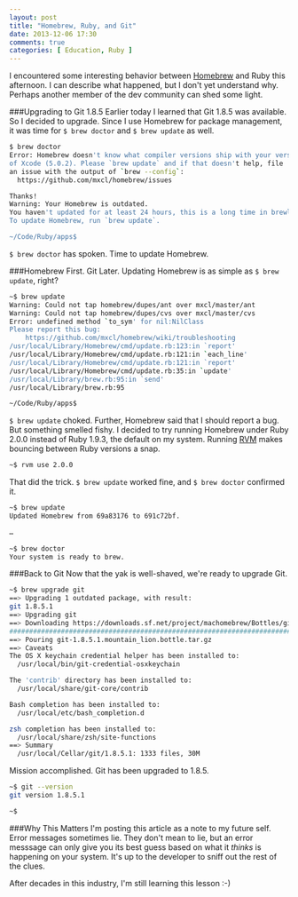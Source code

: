 ```yaml
---
layout: post
title: "Homebrew, Ruby, and Git"
date: 2013-12-06 17:30
comments: true
categories: [ Education, Ruby ]
---
```

I encountered some interesting behavior between [Homebrew](http://brew.sh/) and Ruby this afternoon. I can describe what happened, but I don't yet understand why. Perhaps another member of the dev community can shed some light.

###Upgrading to Git 1.8.5
Earlier today I learned that Git 1.8.5 was available. So I decided to upgrade. Since I use Homebrew for package management, it was time for `$ brew doctor` and `$ brew update` as well.

```bash
$ brew doctor
Error: Homebrew doesn't know what compiler versions ship with your version
of Xcode (5.0.2). Please `brew update` and if that doesn't help, file
an issue with the output of `brew --config`:
  https://github.com/mxcl/homebrew/issues

Thanks!
Warning: Your Homebrew is outdated.
You haven't updated for at least 24 hours, this is a long time in brewland!
To update Homebrew, run `brew update`.

~/Code/Ruby/apps$ 
```

`$ brew doctor` has spoken. Time to update Homebrew.
<!--more-->
###Homebrew First. Git Later.
Updating Homebrew is as simple as `$ brew update`, right?

```bash
~$ brew update
Warning: Could not tap homebrew/dupes/ant over mxcl/master/ant
Warning: Could not tap homebrew/dupes/cvs over mxcl/master/cvs
Error: undefined method `to_sym' for nil:NilClass
Please report this bug:
    https://github.com/mxcl/homebrew/wiki/troubleshooting
/usr/local/Library/Homebrew/cmd/update.rb:123:in `report'
/usr/local/Library/Homebrew/cmd/update.rb:121:in `each_line'
/usr/local/Library/Homebrew/cmd/update.rb:121:in `report'
/usr/local/Library/Homebrew/cmd/update.rb:35:in `update'
/usr/local/Library/brew.rb:95:in `send'
/usr/local/Library/brew.rb:95

~/Code/Ruby/apps$ 
```
`$ brew update` choked. Further, Homebrew said that I should report a bug. But something smelled fishy. I decided to try running Homebrew under Ruby 2.0.0 instead of Ruby 1.9.3, the default on my system. Running [RVM](/blog/2013/05/16/upgrading-ruby-with-rvm/) makes bouncing between Ruby versions a snap.

```bash
~$ rvm use 2.0.0

```

That did the trick. `$ brew update` worked fine, and `$ brew doctor`
confirmed it.

```bash
~$ brew update
Updated Homebrew from 69a83176 to 691c72bf.

…
 
~$ brew doctor
Your system is ready to brew.

```
###Back to Git
Now that the yak is well-shaved, we're ready to upgrade Git.

```bash
~$ brew upgrade git
==> Upgrading 1 outdated package, with result:
git 1.8.5.1
==> Upgrading git
==> Downloading https://downloads.sf.net/project/machomebrew/Bottles/git-1.8.5.1.mountain_lion.bottle.tar.gz
######################################################################## 100.0%
==> Pouring git-1.8.5.1.mountain_lion.bottle.tar.gz
==> Caveats
The OS X keychain credential helper has been installed to:
  /usr/local/bin/git-credential-osxkeychain

The 'contrib' directory has been installed to:
  /usr/local/share/git-core/contrib

Bash completion has been installed to:
  /usr/local/etc/bash_completion.d

zsh completion has been installed to:
  /usr/local/share/zsh/site-functions
==> Summary
  /usr/local/Cellar/git/1.8.5.1: 1333 files, 30M
```

Mission accomplished. Git has been upgraded to 1.8.5.

```bash
~$ git --version
git version 1.8.5.1

~$ 
```

###Why This Matters
I'm posting this article as a note to my future self. Error messages sometimes lie. They don't mean to lie, but an error messsage can only give you its best guess based on what it _thinks_ is happening on your system. It's up to the developer to sniff out the rest of the clues.

After decades in this industry, I'm still learning this lesson :-)
